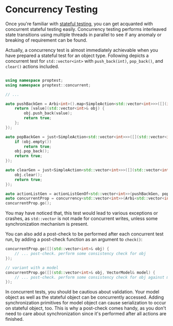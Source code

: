 # Concurrency Testing

Once you're familiar with [stateful testing](./StatefulTesting.md), you can get acquanted with concurrent stateful testing easily.
Concurrency testing performs interleaved state transitions using multiple threads in parallel to see if any anomaly or breaking of requirement can be found.

Actually, a concurrency test is almost immediately achievable when you have prepared a stateful test for an object type.
Following depicts a concurrent test for `std::vector<int>` with `push_back(int)`, `pop_back()`, and `clear()` actions included.


```cpp

using namespace proptest;
using namespace proptest::concurrent;

// ...

auto pushBackGen = Arbi<int>().map<SimpleAction<std::vector<int>>>([](int& value) {
    return [value](std::vector<int>& obj) {
        obj.push_back(value);
        return true;
    };
});

auto popBackGen = just<SimpleAction<std::vector<int>>>([](std::vector<int>& obj) {
    if (obj.empty())
        return true;
    obj.pop_back();
    return true;
});

auto clearGen = just<SimpleAction<std::vector<int>>>([](std::vector<int>& obj) {
    obj.clear();
    return true;
});

auto actionListGen = actionListGenOf<std::vector<int>>(pushBackGen, popBackGen, clearGen);
auto concurrentProp = concurrency<std::vector<int>>(Arbi<std::vector<int>>(), actionListGen);
concurrentProp.go();
```

You may have noticed that, this test would lead to various exceptions or crashes, as `std::vector` is not made for concurrent writes, unless some synchronization mechanism is present.

You can also add a post-check to be performed after each concurrent test run, by adding a post-check function as an argument to `check()`:

```cpp
concurrentProp.go([](std::vector<int>& obj) {
    // ... post-check. perform some consistency check for obj
});

// variant with a model
concurrentProp.go([](std::vector<int>& obj, VectorModel& model) {
    // ... post-check. perform some consistency check for obj against model
});
```

In concurrent tests, you should be cautious about validation. Your model object as well as the stateful object can be concurrently accessed. Adding synchronization primitives for model object can cause serialization to occur on stateful object, too. This is why a post-check comes handy, as you don't need to care about synchronization since it's performed after all actions are finished.
